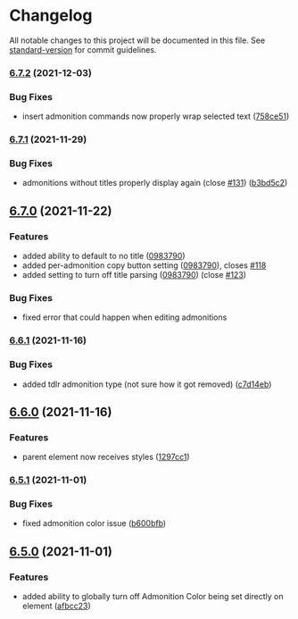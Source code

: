 # Changelog

All notable changes to this project will be documented in this file. See [standard-version](https://github.com/conventional-changelog/standard-version) for commit guidelines.

### [6.7.2](https://github.com/valentine195/obsidian-admonition/compare/6.7.1...6.7.2) (2021-12-03)


### Bug Fixes

* insert admonition commands now properly wrap selected text ([758ce51](https://github.com/valentine195/obsidian-admonition/commit/758ce516b1e639f0d6829aea866c9d0fa3101747))

### [6.7.1](https://github.com/valentine195/obsidian-admonition/compare/6.7.0...6.7.1) (2021-11-29)


### Bug Fixes

* admonitions without titles properly display again (close [#131](https://github.com/valentine195/obsidian-admonition/issues/131)) ([b3bd5c2](https://github.com/valentine195/obsidian-admonition/commit/b3bd5c2fe1010a85e79c5662dc83752de54f032f))

## [6.7.0](https://github.com/valentine195/obsidian-admonition/compare/6.6.1...6.7.0) (2021-11-22)

### Features

-   added ability to default to no title ([0983790](https://github.com/valentine195/obsidian-admonition/commit/0983790cd930657d69c96c885c23eabcb884987e))
-   added per-admonition copy button setting ([0983790](https://github.com/valentine195/obsidian-admonition/commit/0983790cd930657d69c96c885c23eabcb884987e)), closes [#118](https://github.com/valentine195/obsidian-admonition/issues/118)
-   added setting to turn off title parsing ([0983790](https://github.com/valentine195/obsidian-admonition/commit/0983790cd930657d69c96c885c23eabcb884987e)) (close [#123](https://github.com/valentine195/obsidian-admonition/issues/123))

### Bug Fixes

-   fixed error that could happen when editing admonitions

### [6.6.1](https://github.com/valentine195/obsidian-admonition/compare/6.6.0...6.6.1) (2021-11-16)

### Bug Fixes

-   added tdlr admonition type (not sure how it got removed) ([c7d14eb](https://github.com/valentine195/obsidian-admonition/commit/c7d14eb50b693830d0e8f227777097e411b474f5))

## [6.6.0](https://github.com/valentine195/obsidian-admonition/compare/6.5.1...6.6.0) (2021-11-16)

### Features

-   parent element now receives styles ([1297cc1](https://github.com/valentine195/obsidian-admonition/commit/1297cc1659f02b9510669b00034943515fef8365))

### [6.5.1](https://github.com/valentine195/obsidian-admonition/compare/6.5.0...6.5.1) (2021-11-01)

### Bug Fixes

-   fixed admonition color issue ([b600bfb](https://github.com/valentine195/obsidian-admonition/commit/b600bfbac6c0a8077d91aa65717be81782cb4438))

## [6.5.0](https://github.com/valentine195/obsidian-admonition/compare/6.4.1...6.5.0) (2021-11-01)

### Features

-   added ability to globally turn off Admonition Color being set directly on element ([afbcc23](https://github.com/valentine195/obsidian-admonition/commit/afbcc235dd3314ec779f44a25c4ffda74e0acaf1))
